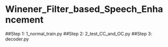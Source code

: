 # Winener_Filter_based_Speech_Enhancement
##Step 1: 1_normal_train.py
##Step 2: 2_test_CC_and_OC.py
##Step 3: decoder.py
